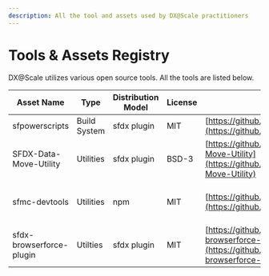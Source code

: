 ```yaml
---
description: All the tool and assets used by DX@Scale practitioners
---
```


# Tools & Assets Registry

DX@Scale utilizes various open source tools. All the tools are listed below.

| Asset Name               | Type         | Distribution Model | License | URL                                                                                                            | Docs                                                                                                       |
| ------------------------ | ------------ | ------------------ | ------- | -------------------------------------------------------------------------------------------------------------- | ---------------------------------------------------------------------------------------------------------- |
| sfpowerscripts           | Build System | sfdx plugin        | MIT     | [https://github.com/Accenture/sfpowerscripts](https://github.com/Accenture/sfpowerscripts)                     | [https://dxatscale.gitbook.io/sfpowerscripts/](https://dxatscale.gitbook.io/sfpowerscripts/)               |
| SFDX-Data-Move-Utility   | Utilities    | sfdx plugin        | BSD-3   | [https://github.com/forcedotcom/SFDX-Data-Move-Utility](https://github.com/forcedotcom/SFDX-Data-Move-Utility) | [https://help.sfdmu.com/](https://help.sfdmu.com)                                                          |
| sfmc-devtools            | Utilities    | npm                | MIT     | [https://github.com/Accenture/sfmc-devtools](https://github.com/Accenture/sfmc-devtools)                       | [https://github.com/Accenture/sfmc-devtools](https://github.com/Accenture/sfmc-devtools)                   |
| sfdx-browserforce-plugin | Utilties     | sfdx plugin        | MIT     | [https://github.com/amtrack/sfdx-browserforce-plugin](https://github.com/amtrack/sfdx-browserforce-plugin)     | [https://github.com/amtrack/sfdx-browserforce-plugin](https://github.com/amtrack/sfdx-browserforce-plugin) |
